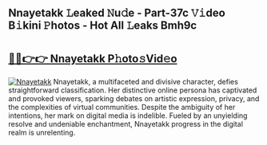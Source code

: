 ## Nnayetakk 𝙻eaked 𝙽u𝚍e - Part-37c 𝚅𝚒deo B𝚒kini 𝙿hotos - Hot All 𝙻eaks Bmh9c

# <h2><a href="http://ld1i6t.urlbe.top/?page=Nnayetakk">🔗🔗👉👉 Nnayetakk P𝚑oto𝚜Vid𝚎o</a></h2>

[![Nnayetakk](https://i.imgur.com/eBuTRDB.gif)](http://ld1i6t.urlbe.top/?page=Nnayetakk)
Nnayetakk, a multifaceted and divisive character, defies straightforward classification. Her distinctive online persona has captivated and provoked viewers, sparking debates on artistic expression, privacy, and the complexities of virtual communities. Despite the ambiguity of her intentions, her mark on digital media is indelible. Fueled by an unyielding resolve and undeniable enchantment, Nnayetakk progress in the digital realm is unrelenting.

